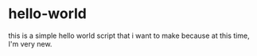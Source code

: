 # hello-world
this is a simple hello world script that i want to make because at this time, I'm very new.
